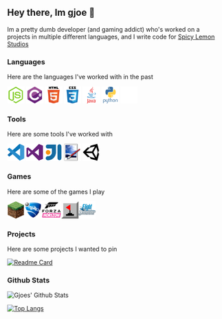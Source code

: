 ## Hey there, Im gjoe 👋

Im a pretty dumb developer (and gaming addict) who's worked on a projects in multiple different languages, and I write code for [Spicy Lemon Studios](https://www.youtube.com/channel/UC2T_mGAu583_pyubsiNFQSQ "Subscribe!") 

<!--Image Link-->
[vscode]: https://code.visualstudio.com/
[Visual Studio]: https://visualstudio.microsoft.com/
[IntelliJ]: https://www.jetbrains.com/idea/
[pdn]: https://www.getpaint.net/
[unity]: https://unity.com/

[nodejs]: https://nodejs.org/en/
[csharp]: https://docs.microsoft.com/en-us/dotnet/csharp/
[html5]: https://html.spec.whatwg.org/
[css]: https://www.w3.org/Style/CSS/Overview.en.html
[java]: https://adoptopenjdk.net/
[python]: https://www.python.org/
[markdown]: https://www.markdownguide.org/

[mc]: https://www.minecraft.net/en-us
[rl]: https://www.rocketleague.com/
[fh4]: https://forzamotorsport.net/en-us/games/fh4
[ms]: https://minesweeperonline.com/
[fs2020]: https://www.flightsimulator.com/

### Languages

Here are the languages I've worked with in the past

[<img src="https://raw.githubusercontent.com/devicons/devicon/9f4f5cdb393299a81125eb5127929ea7bfe42889/icons/nodejs/nodejs-original.svg" alt = "Javascript" title = "NodeJS / Javascript" width = "40" height = "40"/>][nodejs] [<img src="https://raw.githubusercontent.com/devicons/devicon/9f4f5cdb393299a81125eb5127929ea7bfe42889/icons/csharp/csharp-original.svg" alt = "Csharp (Unity)" title = "Csharp (Unity)" width = "40" height = "40"/>][csharp]  [<img src="https://raw.githubusercontent.com/devicons/devicon/master/icons/html5/html5-original-wordmark.svg" alt="html5" alt = "HTML" title = "HTML" width = "40" height = "40"/>][html5] [<img src="https://raw.githubusercontent.com/devicons/devicon/9f4f5cdb393299a81125eb5127929ea7bfe42889/icons/css3/css3-original-wordmark.svg" alt = "CSS" title = "CSS" width = "40" height = "40"/>][css] [<img src="https://raw.githubusercontent.com/devicons/devicon/9f4f5cdb393299a81125eb5127929ea7bfe42889/icons/java/java-original-wordmark.svg" alt = "Java" title = "Java" width = "40" height = "40"/>][java] [<img src="https://raw.githubusercontent.com/devicons/devicon/9f4f5cdb393299a81125eb5127929ea7bfe42889/icons/python/python-original-wordmark.svg" alt = "Python" title = "Python" width = "40" height = "40"/>][python] [<img src="./recources/md.png" alt = "Markdown" title = "Markdown" height = "40">][markdown]
### Tools

Here are some tools I've worked with

[<img src="https://raw.githubusercontent.com/devicons/devicon/9f4f5cdb393299a81125eb5127929ea7bfe42889/icons/vscode/vscode-original.svg" alt = "Vscode" title = "Visual Studio Code" height = "40">][vscode] [<img src="https://raw.githubusercontent.com/devicons/devicon/9f4f5cdb393299a81125eb5127929ea7bfe42889/icons/visualstudio/visualstudio-plain.svg" alt = "Visual Studio" title = "Visual Studio" height = "40">][Visual Studio] [<img src="https://raw.githubusercontent.com/devicons/devicon/9f4f5cdb393299a81125eb5127929ea7bfe42889/icons/intellij/intellij-original.svg" alt = "Intell IJ Idea" title = "Intell IJ Idea" height = "40">][IntelliJ] [<img src="./recources/pdn.png" alt = "Paint Dot Net" title = "Paint.net" height = "40">][pdn] [<img src="./recources/unity.png" alt = "Unity" title = "Unity" height = "40">][unity]

### Games

Here are some of the games I play

[<img src="./recources/mc.png/" alt = "Minecraft" title = "Minecraft" height = "40">][mc][<img src="./recources/rl.png/" alt = "Rocket League" title = "Rocket League" height = "40">][rl][<img src = "./recources/fh4.png" alt = "Forza Horizon 4" title = "Forza Horizon 4" height = "40">][fh4][<img src = "./recources/ms.png" alt = "Minesweeper" title = "Minesweeper" height = "40">][ms][<img src = "./recources/fs2020.png/" alt = "Microsoft Flight Simulator 2020" title = "Microsoft Flight Simulator 2020" height = "40">][fs2020]

### Projects 

Here are some projects I wanted to pin

[![Readme Card](https://github-readme-stats.vercel.app/api/pin/?username=Gjoedev&repo=Demolay-Event-Bot)](https://github.com/gjoedev/Demolay-Event-Bot)

### Github Stats

![Gjoes' Github Stats](https://github-readme-stats.vercel.app/api?username=Gjoedev&theme=vue&count_private=true&show_icons=true)

[![Top Langs](https://github-readme-stats.vercel.app/api/top-langs/?username=gjoedev&langs_count=10)](https://github.com/anuraghazra/github-readme-stats)






<!--
**gjoedev/gjoedev** is a ✨ _special_ ✨ repository because its `README.md` (this file) appears on your GitHub profile.

Here are some ideas to get you started:

- 🔭 I’m currently working on ...
- 🌱 I’m currently learning ...
- 👯 I’m looking to collaborate on ...
- 🤔 I’m looking for help with ...
- 💬 Ask me about ...
- 📫 How to reach me: ...
- 😄 Pronouns: ...
- ⚡ Fun fact: ...
-->
